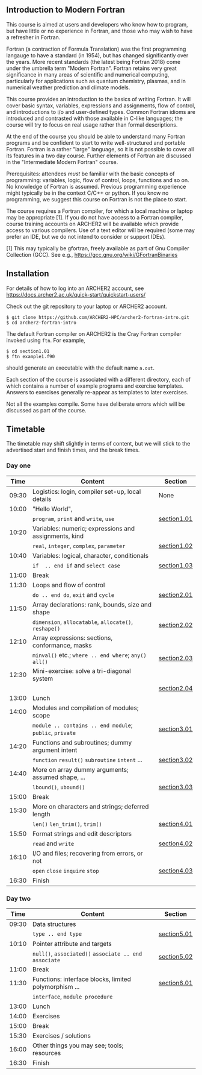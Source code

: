 
Introduction to Modern Fortran
------------------------------

This course is aimed at users and developers who know how to program,
but have little or no experience in Fortran, and those who may wish to
have a refresher in Fortran.

Fortran (a contraction of Formula Translation) was the first programming
langauge to have a standard (in 1954), but has changed significantly over
the years. More recent standards (the latest being Fortran 2018) come
under the umbrella term "Modern Fortran". Fortran retains very great
significance in many areas of scientific and numerical computing,
particularly for applications such as quantum chemistry, plasmas, and in
numerical weather prediction and climate models.

This course provides an introduction to the basics of writing Fortran.
It will cover basic syntax, variables, expressions and assignments,
flow of control, and introductions to i/o and user-defined types.
Common Fortran idioms are introduced and contrasted with those
available in C-like languages; the course will try to focus on
real usage rather than formal descriptions.

At the end of the course you should be able to understand many Fortran
programs and be confident to start to write well-structured and portable
Fortran. Fortran is a rather "large" language, so it is not possible to
cover all its features in a two day course. Further elements of Fortran
are discussed in the "Intermediate Modern Fortran" course.

Prerequisites: attendees *must* be familiar with the basic concepts of
programming: variables, logic, flow of control, loops, functions and
so on. No knowledge of Fortran is assumed. Previous programming
experience might typically be in the context C/C++ or python.
If you know no programming, we suggest this course on Fortran is not
the place to start.

The course requires a Fortran compiler, for which a local machine or
laptop may be appropriate [1]. If you do not have access to a Fortran
compiler, course training accounts on ARCHER2 will be available which
provide access to various compilers. Use of a text editor will be
required (some may prefer an IDE, but we do not intend to consider or
support IDEs).

[1] This may typically be gfortran, freely available as part of
    Gnu Compiler Collection (GCC).
    See e.g., https://gcc.gnu.org/wiki/GFortranBinaries
    
## Installation

For details of how to log into an ARCHER2 account, see https://docs.archer2.ac.uk/quick-start/quickstart-users/

Check out the git repository to your laptop or ARCHER2 account.
```
$ git clone https://github.com/ARCHER2-HPC/archer2-fortran-intro.git
$ cd archer2-fortran-intro
```
The default Fortran compiler on ARCHER2 is the Cray Fortran compiler
invoked using `ftn`. For example,
```
$ cd section1.01
$ ftn example1.f90
```
should generate an executable with the default name `a.out`.

Each section of the course is associated with a different directory,
each of which
contains a number of example programs and exercise templates. Answers to
exercises generally re-appear as templates to later exercises.

Not all the examples compile. Some have deliberate errors which will be
discussed as part of the course.

## Timetable

The timetable may shift slightly in terms of content, but we will stick to the
advertised start and finish times, and the break times.

### Day one

| Time  | Content                                                 | Section                    |
|-------|---------------------------------------------------------|----------------------------|
| 09:30 | Logistics: login, compiler set-up, local details        | None                       |
| 10:00 | "Hello World",                                          |                            |
|       | `program`, `print` and `write`, `use`                   | [section1.01](section1.01) |
| 10:20 | Variables: numeric; expressions and assignments, kind   |                            |
|       | `real`, `integer`, `complex`, `parameter`               | [section1.02](section1.02) |
| 10:40 | Variables: logical, character, conditionals             |                            |
|       | `if  .. end if` and `select case`                       | [section1.03](section1.03) |
| 11:00 | Break                                                   |                            |
| 11:30 | Loops and flow of control                               |                            |
|       | `do .. end do`, `exit` and `cycle`                      | [section2.01](section2.01) |
| 11:50 | Array declarations: rank, bounds, size and shape        |                            |
|       | `dimension`, `allocatable`, `allocate()`, `reshape()`   | [section2.02](section2.02) |
| 12:10 | Array expressions: sections, conformance, masks         |                            |
|       | `minval()` etc.; `where .. end where`; `any()` `all()`  | [section2.03](section2.03) |
| 12:30 | Mini-exercise: solve a tri-diagonal system              |                            |
|       |                                                         | [section2.04](section2.04) |
| 13:00 | Lunch                                                   |                            |
| 14:00 | Modules and compilation of modules; scope               |                            |
|       | `module .. contains .. end module`; `public`, `private` | [section3.01](section3.01) |
| 14:20 | Functions and subroutines; dummy argument intent        |                            |
|       | `function` `result()` `subroutine` `intent` ...         | [section3.02](section3.02) |
| 14:40 | More on array dummy arguments; assumed shape, ...       |                            |
|       | `lbound()`, `ubound()`                                  | [section3.03](section3.03) |
| 15:00 | Break                                                   |                            |
| 15:30 | More on characters and strings; deferred length         |                            |
|       | `len()` `len_trim()`, `trim()`                          | [section4.01](section4.01) |
| 15:50 | Format strings and edit descriptors                     |                            |
|       | `read` and `write`                                      | [section4.02](section4.02) |
| 16:10 | I/O and files; recovering from errors, or not           |                            |
|       | `open` `close` `inquire` `stop`                         | [section4.03](section4.03) |
| 16:30 | Finish                                                  |                            |

### Day two

| Time  | Content                                                 | Section                    |
|-------|---------------------------------------------------------|----------------------------|
| 09:30 | Data structures                                         |                            |
|       | `type .. end type`                                      | [section5.01](section5.01) |
| 10:10 | Pointer attribute and targets                           |                            |
|       | `null()`, `associated()` `associate .. end associate`   | [section5.02](section5.02) |
| 11:00 | Break |                                                 |                            |
| 11:30 | Functions: interface blocks, limited polymorphism ...   | [section6.01](section6.01) |
|       | `interface`, `module procedure`                         |                            |
| 13:00 | Lunch                                                   |                            |
| 14:00 | Exercises                                               |                            |
| 15:00 | Break                                                   |                            |
| 15:30 | Exercises / solutions                                   |                            |
| 16:00 | Other things you may see; tools; resources              |                            |
| 16:30 | Finish                                                  |                            |
